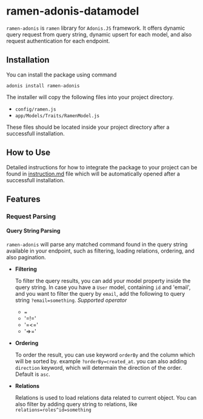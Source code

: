 # ramen-adonis-datamodel

`ramen-adonis` is `ramen` library for `Adonis.JS` framework. It offers dynamic query request from query string, dynamic upsert for each model, and also request authentication for each endpoint.

## Installation
You can install the package using command

    adonis install ramen-adonis

The installer will copy the following files into your project directory.

  - `config/ramen.js`
  - `app/Models/Traits/RamenModel.js`

These files should be located inside your project directory after a successfull installation.

## How to Use
Detailed instructions for how to integrate the package to your project can be found in [instruction.md](https://github.com/kurosawa93/ramen-adonis/blob/master/instructions.md)
file which will be automatically opened after a successfull installation.

## Features

### Request Parsing
#### Query String Parsing
`ramen-adonis` will parse any matched command found in the query string available in your endpoint, such as filtering, loading relations, ordering, and also pagination.
- **Filtering**

  To filter the query results, you can add your model property inside the query string. In case you have a `User` model, containing `id` and 'email',
  and you want to filter the query by `email`, add the following to query string `?email=something`. *Supported operator*
    - `=`
    - '=!='
    - '=<='
    - '=>='
- **Ordering**

  To order the result, you can use keyword `orderBy` and the column which will be sorted by. example `?orderBy=created_at`. you can
  also adding `direction` keyword, which will determain the direction of the order. Default is `asc`.
- **Relations**

  Relations is used to load relations data related to current object. You can also filter by adding query string to relations, like `relations=roles^id=something`
  

